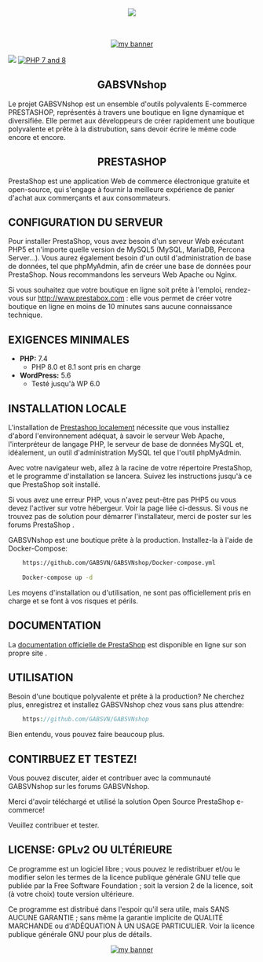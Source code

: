 <!-- -------awesome badge-------------------------------------- -->

<div align="center">
  <br /><br />
  <a href="https://gabsvn.ch" target="_blank"><img src="https://awesome.re/badge-flat.svg" /></a>
  <br /><br /><br />
</div>
<!------------------------------------------------------- -->

<!-- BANNIERE Prestashop GABSVNshop -->
<!------------------------------------------------------- -->

<p align="center">
  <a href="https://github.com/GABSVN" target="_blank"><img src="https://user-images.githubusercontent.com/99598124/178758220-272c7cdc-0d07-43e0-a73b-40337db14566.gif" alt="my banner"></a>
</p>

<!-- --------------------------------------------------- -->
<!-- -------Badges Prestashop et PHP license 7 - 8 -------------------------------------- -->


[![](https://img.shields.io/badge/Cms-Prestashop-informational?style=flat&logo=Prestashop&color=0081CB)](https://www.prestashop.com/en/online-store-builder)
[![PHP 7 and 8](https://img.shields.io/badge/php-7%20/%208-blue.svg?style=flat-square)](https://wordpress.org/support/update-php/)
<!------------------------------------------------------- -->


<h2 align="center">
GABSVNshop
</h2> 

Le projet GABSVNshop est un ensemble d'outils polyvalents E-commerce PRESTASHOP, représentés à travers une boutique en ligne dynamique et diversifiée.
Elle permet aux développeurs de créer rapidement une boutique polyvalente et prête à la distrubution, sans devoir écrire le même code encore et encore.


<h2 align="center">
PRESTASHOP
</h2> 

PrestaShop est une application Web de commerce électronique gratuite et open-source, qui s'engage à fournir la meilleure expérience de panier d'achat aux commerçants et aux consommateurs.


## CONFIGURATION DU SERVEUR ##

Pour installer PrestaShop, vous avez besoin d'un serveur Web exécutant PHP5 et n'importe quelle version de MySQL5 (MySQL, MariaDB, Percona Server...). Vous aurez également besoin d'un outil d'administration de base de données, tel que phpMyAdmin, afin de créer une base de données pour PrestaShop. Nous recommandons les serveurs Web Apache ou Nginx.

Si vous souhaitez que votre boutique en ligne soit prête à l'emploi, rendez-vous sur http://www.prestabox.com : elle vous permet de créer votre boutique en ligne en moins de 10 minutes sans aucune connaissance technique.


 
## EXIGENCES MINIMALES ##

* **PHP:** 7.4  
  - PHP 8.0 et 8.1 sont pris en charge
* **WordPress:** 5.6  
  - Testé jusqu'à WP 6.0

## INSTALLATION LOCALE ##

L'installation de <a href="https://devdocs.prestashop.com/1.7/basics/installation/localhost/#installing-a-local-environment" target="_blank">Prestashop localement</a> nécessite que vous installiez d'abord l'environnement adéquat, à savoir le serveur Web Apache, l'interpréteur de langage PHP, le serveur de base de données MySQL et, idéalement, un outil d'administration MySQL tel que l'outil phpMyAdmin.

Avec votre navigateur web, allez à la racine de votre répertoire PrestaShop, et le programme d'installation se lancera. Suivez les instructions jusqu'à ce que PrestaShop soit installé.

Si vous avez une erreur PHP, vous n'avez peut-être pas PHP5 ou vous devez l'activer sur votre hébergeur. Voir la page liée ci-dessus. Si vous ne trouvez pas de solution pour démarrer l'installateur, merci de poster sur les forums PrestaShop .

GABSVNshop est une boutique prête à la production. Installez-la à l'aide de Docker-Compose:

```bash 
	https://github.com/GABSVN/GABSVNshop/Docker-compose.yml
	
	Docker-compose up -d
```

Les moyens d'installation ou d'utilisation, ne sont pas officiellement pris en charge et se font à vos risques et périls.

## DOCUMENTATION ##

La <a href="https://devdocs.prestashop.com" target="_blank">documentation officielle de PrestaShop</a> est disponible en ligne sur son propre site .


## UTILISATION ##

Besoin d'une boutique polyvalente et prête à la production? Ne cherchez plus, enregistrez et installez GABSVNshop chez vous sans plus attendre:

```php
	https://github.com/GABSVN/GABSVNshop
```


Bien entendu, vous pouvez faire beaucoup plus.

## CONTIRBUEZ ET TESTEZ! ##

Vous pouvez discuter, aider et contribuer avec la communauté GABSVNshop sur les forums GABSVNshop.

Merci d'avoir téléchargé et utilisé la solution Open Source PrestaShop e-commerce!

Veuillez contribuer et tester.

## LICENSE: GPLv2 OU ULTÉRIEURE ##

Ce programme est un logiciel libre ; vous pouvez le redistribuer et/ou le modifier selon les termes de la licence publique générale GNU telle que publiée par la Free Software Foundation ; soit la version 2 de la licence, soit (à votre choix) toute version ultérieure.

Ce programme est distribué dans l'espoir qu'il sera utile, mais SANS AUCUNE GARANTIE ; sans même la garantie implicite de QUALITÉ MARCHANDE ou d'ADÉQUATION À UN USAGE PARTICULIER. Voir la licence publique générale GNU pour plus de détails.



<p align="center">
  <a href="https://www.gabsvn.ch/" target="_blank" rel="noreferrer"><img src="https://user-images.githubusercontent.com/99598124/177351635-51da0f6b-bd80-461d-bb3c-513397d6137d.gif" alt="my banner"></a>
</p>


<!-- ---------------------------------------------------------->








